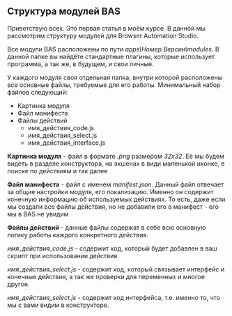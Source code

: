 ## Структура модулей BAS

Приветствую всех.
Это первая статья в моём курсе. В данной мы рассмотрим структуру модулей для Browser Automation Studio.

Все модули BAS расположены по пути _apps\Номер.Версии\modules_.
В данной папке вы найдёте стандартные плагины, которые использует программа, а так же, в будущем, и свои личные.

У каждого модуля своя отдельная папка, внутри которой расположены все основные файлы, требуемые для его работы.
Минимальный набор файлов следующий:
- Картинка модуля
- Файл манифеста
- Файлы действий
  - имя_действия_code.js
  - имя_действия_select.js
  - имя_действия_interface.js
    
**Картинка модуля** - файл в формате _.png_ размером _32x32_.
Её мы будем видеть в разделе конструктора, на экшенах в види маленькой иконке, в поиске по действиям и так далее

**Файл манифеста** - файл с именем _manifest.json_.
Данный файл отвечает за общие настройки модуля, его локализацию.
Именно он содержит конечную информацию об используемых действиях.
То есть, даже если мы создали все файлы действия, но не добавили его в манифест - его мы в BAS не увидим

**Файлы действий** - данные файлы содержат в себе всю основную логику работы каждого конкретного действия.

_имя_действия_code.js_ - содержит код, который будет добавлен в ваш скрипт при использовании действия

_имя_действия_select.js_ - содержит код, который связывает интерфейс и конечные действия, а так же проверки для переменных и многое другое.

_имя_действия_select.js_ - содержит код интерфейса, т.е. именно то, что мы с вами видим в конструкторе.
